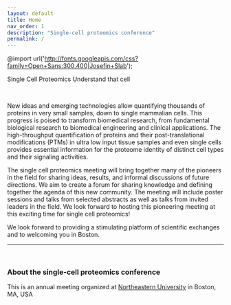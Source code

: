 ```yaml
---
layout: default
title: Home
nav_order: 1
description: "Single-cell proteomics conference"
permalink: /
---
```


@import url('http://fonts.googleapis.com/css?family=Open+Sans:300,400|Josefin+Slab');
<script language="javascript" type="text/javascript" src="https://web.northeastern.edu/slavovlab/bin/SCP.js"></script>
<link rel="stylesheet" type="text/css" href="https://web.northeastern.edu/slavovlab/bin/SCP.css">


 <div class="SCP_wrapper" >
	<canvas id="canvas"></canvas>
	<div class="SCP_text-header">
	  <span class="SCP_title" id="Single-Cell-Proteomics-Conference" >Single Cell Proteomics</span>
	  <span class="SCP_subtitle">Understand that cell</span>
	</div>
</div>


&nbsp;


New ideas and emerging technologies allow quantifying thousands of proteins in very small samples, down to single mammalian cells. This progress is poised to transform biomedical research, from fundamental biological research to biomedical engineering and clinical applications. The high-throughput quantification of proteins and their post-translational modifications (PTMs) in ultra low input tissue samples and even single cells provides essential information for the proteome identity of distinct cell types and their signaling activities.

The single cell proteomics meeting will bring together many of the pioneers in the field for sharing ideas, results, and informal discussions of future directions. We aim to create a forum for sharing knowledge and defining together the agenda of this new community. The meeting will include poster sessions and talks from selected abstracts as well as talks from invited leaders in the field. We look forward to hosting this pioneering meeting at this exciting time for single cell proteomics!

We look forward to providing a stimulating platform of scientific exchanges and to welcoming you in Boston.

------------

&nbsp;


### About the single-cell proteomics conference

This is an annual meeting organized at [Northeastern University](https://www.northeastern.edu/) in Boston, MA, USA

